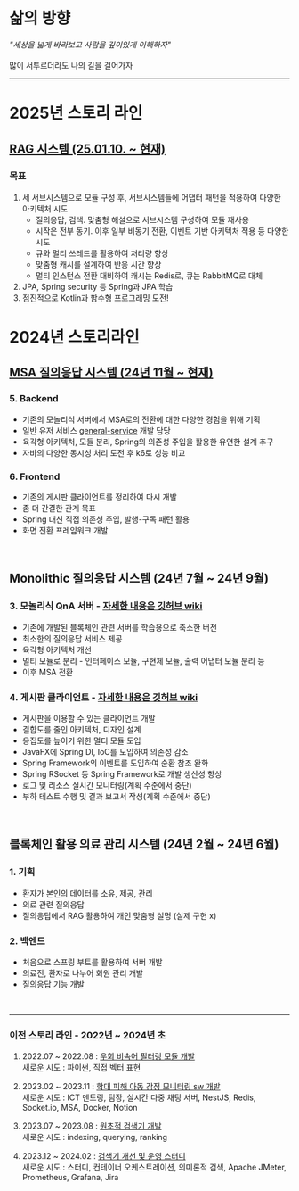 # 삶의 방향
_"세상을 넓게 바라보고 사람을 깊이있게 이해하자"_
<br> <br> 많이 서투르더라도 나의 길을 걸어가자
<hr> 

<!--
|          | 목표                                                                                   |
| -------- | ------------------------------------------------------------------------------------- |
| 학습      | 해보면서 배우자!                                                                         |
| 협업      | 적극적인 코드 리뷰, JavaDoc으로 문서화, 깃허브(위키, 이슈, 프로젝트)로 진행 과정 공유                |
| PM       | 프로젝트의 진행 상황과 방향에 대한 팀원들 이해 동기화, 서로에 대한 이해도 향상, 프로젝트 간 일정 관리     |
| 설계 전환  | 전통적 모놀리식 설계, 모듈러 모놀리식 설계, MSA 전환                                            |
| 트랜잭션   | 락, MVCC, 격리수준에 대한 다양한 시도와 성능 측정                                              |
| DB 전환   | 육각형 아키텍처와 saga 패턴으로 손쉽게 MySQL(JPA <-> MyBatis) <-> MongoDB 전환                 |
| 코드 검증  | 단위 테스트와 통합 테스트들을 활용하여 품질 보장                                                |
| CI/CD    | 마이크로서비스에 적용                                                                      |
| 성능 체크  | 부하테스트에 대한 결과 보고서 작성                                                           |
| 모니터링   | 리소스와 로그에 대해 수집, 전송, 가공, 표현                                                   |
--> 
# 2025년 스토리 라인
## [RAG 시스템 (25.01.10. ~ 현재)](https://github.com/Micro-Answer/my-buddy-rag)
### 목표 
1. 세 서브시스템으로 모듈 구성 후, 서브시스템들에 어댑터 패턴을 적용하여 다양한 아키텍처 시도
    - 질의응답, 검색. 맞춤형 해설으로 서브시스템 구성하여 모듈 재사용
    - 시작은 전부 동기. 이후 일부 비동기 전환, 이벤트 기반 아키텍처 적용 등 다양한 시도
    - 큐와 멀티 쓰레드를 활용하여 처리량 향상
    - 맞춤형 캐시를 설계하여 반응 시간 향상
    - 멀티 인스턴스 전환 대비하여 캐시는 Redis로, 큐는 RabbitMQ로 대체
3. JPA, Spring security 등 Spring과 JPA 학습
4. 점진적으로 Kotlin과 함수형 프로그래밍 도전!

# 2024년 스토리라인 
## [MSA 질의응답 시스템 (24년 11월 ~ 현재)](https://github.com/orgs/Micro-Answer/repositories)
### 5. Backend
- 기존의 모놀리식 서버에서 MSA로의 전환에 대한 다양한 경험을 위해 기획
- 일반 유저 서비스  [general-service](https://github.com/Micro-Answer/msa-general-service) 개발 담당
- 육각형 아키텍처, 모듈 분리, Spring의 의존성 주입을 활용한 유연한 설계 추구
- 자바의 다양한 동시성 처리 도전 후 k6로 성능 비교 

### 6. Frontend
- 기존의 게시판 클라이언트를 정리하여 다시 개발
- 좀 더 간결한 관계 목표 
- Spring 대신 직접 의존성 주입, 발행-구독 패턴 활용
- 화면 전환 프레임워크 개발
<br>

## Monolithic 질의응답 시스템 (24년 7월 ~ 24년 9월)
### 3. 모놀리식 QnA 서버 - [자세한 내용은 깃허브 wiki](https://github.com/Does-It-Matters/my-health-block-ap-server/wiki)
- 기존에 개발된 블록체인 관련 서버를 학습용으로 축소한 버전
- 최소한의 질의응답 서비스 제공
- 육각형 아키텍처 개선
- 멀티 모듈로 분리 - 인터페이스 모듈, 구현체 모듈, 출력 어댑터 모듈 분리 등
- 이후 MSA 전환

### 4. 게시판 클라이언트 - [자세한 내용은 깃허브 wiki](https://github.com/Does-It-Matters/medical-qna-client/wiki)
- 게시판을 이용할 수 있는 클라이언트 개발
- 결합도를 줄인 아키텍처, 디자인 설계
- 응집도를 높이기 위한 멀티 모듈 도입
- JavaFX에 Spring DI, IoC를 도입하여 의존성 감소
- Spring Framework의 이벤트를 도입하여 순환 참조 완화
- Spring RSocket 등 Spring Framework로 개발 생산성 향상
- 로그 및 리소스 실시간 모니터링(계획 수준에서 중단)
- 부하 테스트 수행 및 결과 보고서 작성(계획 수준에서 중단)
<br>

## 블록체인 활용 의료 관리 시스템 (24년 2월 ~ 24년 6월)
### 1. 기획 
- 환자가 본인의 데이터를 소유, 제공, 관리
- 의료 관련 질의응답
- 질의응답에서 RAG 활용하여 개인 맞춤형 설명 (실제 구현 x)

### 2. 백엔드
- 처음으로 스프링 부트를 활용하여 서버 개발
- 의료진, 환자로 나누어 회원 관리 개발
- 질의응답 기능 개발
<br>

---

### 이전 스토리 라인 - 2022년 ~ 2024년 초
1. 2022.07 ~ 2022.08 : [우회 비속어 필터링 모듈 개발](https://github.com/orgs/bad-word-filter/repositories)
<br> 새로운 시도 : 파이썬, 직접 벡터 표현
<!--
목표: 벡터에 대한 이해
개요: 비속어 집합 내 단어와 유사한 우회 표현 탐지 모듈 개발
핵심 내용: 1) 모양이 유사한 음소, 기호, 숫자 등을 유사한 벡터로 표현 <br> 2) 학습 모델을 활용하지 않고 직접 벡터로 표현<br>3) 코사인 유사도로 비속어 유사도 판단
예시: [1, 0.5, 0.5, 0.5, 0, 0, 0,  ..., 0] -> ㅇ <br> [0.5, 1, 0.5, 0.5, 0, 0, 0,  ..., 0] -> 0
-->

2. 2023.02 ~ 2023.11 : [학대 피해 아동 감정 모니터링 sw 개발](https://github.com/orgs/hope-chat/repositories)
<br> 새로운 시도 : ICT 멘토링, 팀장, 실시간 다중 채팅 서버, NestJS, Redis, Socket.io, MSA, Docker, Notion
<!--
목표: 자연어 처리 학습 모델을 활용해서 사회에 도움이 되는 팀 프로젝트 기획, 개발, 협업
개요: - 아동<br> chat gpt 모델과 채팅 <br><br> - 전문가<br> 감성 분석 모델이 아동의 채팅을 분석한 결과를 모니터링<br> 필요시 아동과 채팅 상담
수행 내용: 1) MSA 고려한 백엔드 설계 <br> 2) NestJS, Flask 활용하여 서버 구현 <br> 3) Redis, Socket.io 활용하여 다중 채팅 서버 구현 <br> 4) Docker로 컨테이너 이미지 빌드
서버<br>(서비스): 메인 서버(API 서버), 감성 분석 서버, 챗봇 채팅 서버, 아동과 전문가 채팅 서버
언어: TypeScript, JavaScript, Python
기타: MySQL, TypeORM, Notion, GitLab
-->

3. 2023.07 ~ 2023.08 : [원초적 검색기 개발](https://github.com/orgs/simple-search-engine/repositories)
<br> 새로운 시도 : indexing, querying, ranking
<!--
목표: 검색엔진에 대한 이해
개요: 형태소를 바탕으로 검색하는 원초적인 검색기
수행 내용: 1) indexing: 문서 테이블과 형태소 기반 역색인 테이블에 저장 <br> 2) querying: 형태소 기반으로 사용자 검색 문장(쿼리) 분석 <br> 3) ranking: 찾은 문서들 중 TF-IDF와 벡터 거리 계산으로 사용자 쿼리와 관련도 계산
서버<br>(서비스): 메인 서버, 형태소 분석 서버, ranking 서버
언어: TypeScript, Python
기타: NestJS, Flask, MySQL
참고 도서: '검색을 위한 딥러닝' 토마소 테오필리 저
-->

4. 2023.12 ~ 2024.02 : [검색기 개선 및 운영 스터디](https://github.com/orgs/simple-search-engine/repositories)
<br> 새로운 시도 : 스터디, 컨테이너 오케스트레이션, 의미론적 검색, Apache JMeter, Prometheus, Grafana, Jira
<!--
목표: 안정적 서버 운용
개요: 1) 기존 원초적 검색기에 SBERT 적용 <br> 2) 가용성을 위한 컨테이너 운영, 모니터링, 부하 테스트 <br> 2) 스터디식으로 공유(Jira, Notion)
수행 내용: 1) SBERT: 사용자 쿼리와 문서를 TF-IDF가 아닌 문맥 의미로 임베딩 <br> 2) 컨테이너: 도커로 이미지 빌드, Rancher Desktop로 운영 <br> 3) 모니터링: Prometheus, Grafana로 메트릭 모니터링 <br> 4) 부하 테스트: Apache JMeter로 사용자 요청 테스트 <br> 5) 스터디: 다양한 관심 분야(NLP, 컨테이너 등), 프로젝트 진행 상황 공유
참고 도서: '쿠버네티스 교과서' 엘튼 스톤맨 저
-->
